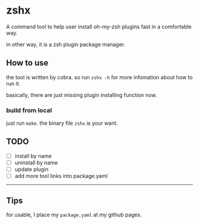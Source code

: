 # zshx

A command tool to help user install oh-my-zsh plugins fast in a comfortable way.

in other way, it is a zsh plugin package manager.

## How to use

the tool is written by cobra. so run `zshx -h` for more infomation about how to run it.

basically, there are just missing plugin installing function now.

### build from local

just run `make`. the binary file `zshx` is your want.

## TODO

- [ ] install by name
- [ ] uninstall by name
- [ ] update plugin
- [ ] add more tool links into package.yaml

---

## Tips

for usable, I place my `package.yaml` at my github pages.
